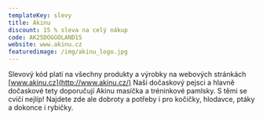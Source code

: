 ```yaml
---
templateKey: slevy
title: Akinu
discount: 15 % sleva na celý nákup
code: AK25DOGGOLAND15
website: www.akinu.cz
featuredimage: /img/akinu_logo.jpg
---
```

Slevový kód platí na všechny produkty a výrobky na webových stránkách [www.akinu.cz](http://www.akinu.cz/) Naši dočaskový pejsci a hlavně dočaskové tety doporučují Akinu masíčka a tréninkové pamlsky. S těmi se cvičí nejlíp! Najdete zde ale dobroty a potřeby i pro kočičky, hlodavce, ptáky a dokonce i rybičky.